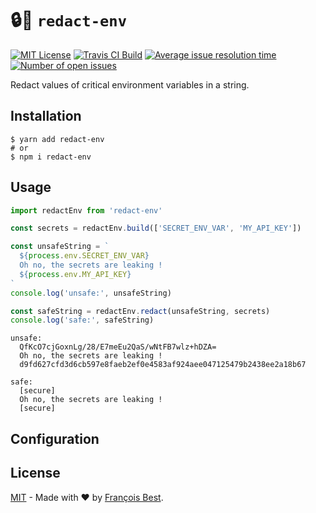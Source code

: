 # 🔒👀 `redact-env`

[![MIT License](https://img.shields.io/github/license/47ng/redact-env.svg?color=blue)](https://github.com/47ng/redact-env/blob/master/LICENSE)
[![Travis CI Build](https://img.shields.io/travis/com/47ng/redact-env.svg)](https://travis-ci.com/47ng/redact-env)
[![Average issue resolution time](https://isitmaintained.com/badge/resolution/47ng/redact-env.svg)](https://isitmaintained.com/project/47ng/redact-env)
[![Number of open issues](https://isitmaintained.com/badge/open/47ng/redact-env.svg)](https://isitmaintained.com/project/47ng/redact-env)

Redact values of critical environment variables in a string.

## Installation

```shell
$ yarn add redact-env
# or
$ npm i redact-env
```

## Usage

```ts
import redactEnv from 'redact-env'

const secrets = redactEnv.build(['SECRET_ENV_VAR', 'MY_API_KEY'])

const unsafeString = `
  ${process.env.SECRET_ENV_VAR}
  Oh no, the secrets are leaking !
  ${process.env.MY_API_KEY}
`
console.log('unsafe:', unsafeString)

const safeString = redactEnv.redact(unsafeString, secrets)
console.log('safe:', safeString)
```

```
unsafe:
  QfKcO7cjGoxnLg/28/E7meEu2QaS/wNtFB7wlz+hDZA=
  Oh no, the secrets are leaking !
  d9fd627cfd3d6cb597e8faeb2ef0e4583af924aee047125479b2438ee2a18b67

safe:
  [secure]
  Oh no, the secrets are leaking !
  [secure]
```

## Configuration

## License

[MIT](https://github.com/47ng/redact-env/blob/master/LICENSE) - Made with ❤️ by [François Best](https://francoisbest.com).
